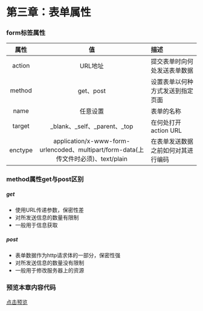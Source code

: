 # 第三章：表单属性

### form标签属性
|属性|值|描述|
|:---:|:---:|:---|
|action|URL地址|提交表单时向何处发送表单数据|
|method|get、post|设置表单以何种方式发送到指定页面|
|name|任意设置|表单的名称|
|target|_blank、_self、_parent、_top|在何处打开action URL|
|enctype|application/x-www-form-urlencoded、multipart/form-data(上传文件时必须)、text/plain|在表单发送数据之前如何对其进行编码|

### method属性get与post区别
##### get
- 使用URL传递参数，保密性差
- 对所发送信息的数量有限制
- 一般用于信息获取

##### post
- 表单数据作为http请求体的一部分，保密性强
- 对所发送信息的数量没有限制
- 一般用于修改服务器上的资源

### 预览本章内容代码
[点击预览](index.html)
